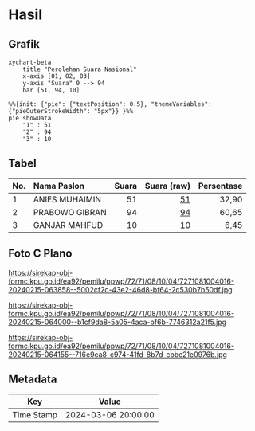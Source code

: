 # Hasil

## Grafik

```mermaid
xychart-beta
    title "Perolehan Suara Nasional"
    x-axis [01, 02, 03]
    y-axis "Suara" 0 --> 94
    bar [51, 94, 10]
```

```mermaid
%%{init: {"pie": {"textPosition": 0.5}, "themeVariables": {"pieOuterStrokeWidth": "5px"}} }%%
pie showData
    "1" : 51
    "2" : 94
    "3" : 10
```

## Tabel

| No. | Nama Paslon    | Suara | Suara (raw) | Persentase |
|:--- |:-------------- | -----:| -----------:| ----------:|
| 1   | ANIES MUHAIMIN | 51    | [51][p-1]   | 32,90      |
| 2   | PRABOWO GIBRAN | 94    | [94][p-2]   | 60,65      |
| 3   | GANJAR MAHFUD  | 10    | [10][p-3]   | 6,45       |


[p-1]: https://github.com/gigit-pemilu/pemilu-2024/blob/main/pilpres/hitung-suara/sub/72-sulawesi-tengah/sub/71-kota-palu/sub/08-mantikulore/sub/1004-tanamodindi/sub/016-tps/sub/paslon-1.txt
[p-2]: https://github.com/gigit-pemilu/pemilu-2024/blob/main/pilpres/hitung-suara/sub/72-sulawesi-tengah/sub/71-kota-palu/sub/08-mantikulore/sub/1004-tanamodindi/sub/016-tps/sub/paslon-2.txt
[p-3]: https://github.com/gigit-pemilu/pemilu-2024/blob/main/pilpres/hitung-suara/sub/72-sulawesi-tengah/sub/71-kota-palu/sub/08-mantikulore/sub/1004-tanamodindi/sub/016-tps/sub/paslon-3.txt

## Foto C Plano

https://sirekap-obj-formc.kpu.go.id/ea92/pemilu/ppwp/72/71/08/10/04/7271081004016-20240215-063858--5002cf2c-43e2-46d8-bf64-2c530b7b50df.jpg

https://sirekap-obj-formc.kpu.go.id/ea92/pemilu/ppwp/72/71/08/10/04/7271081004016-20240215-064000--b1cf9da8-5a05-4aca-bf6b-7746312a21f5.jpg

https://sirekap-obj-formc.kpu.go.id/ea92/pemilu/ppwp/72/71/08/10/04/7271081004016-20240215-064155--716e9ca8-c974-41fd-8b7d-cbbc21e0976b.jpg


## Metadata

| Key        | Value               |
| ---------- | ------------------- |
| Time Stamp | 2024-03-06 20:00:00 |




